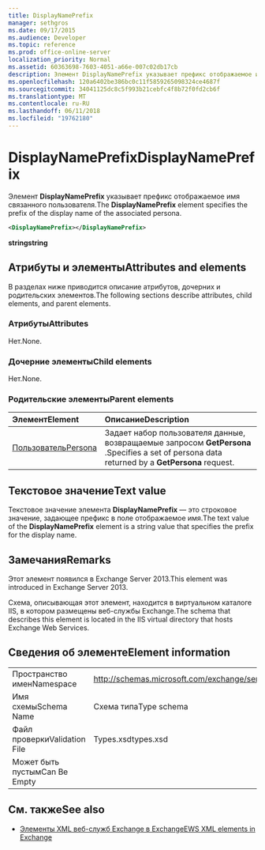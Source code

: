 ```yaml
---
title: DisplayNamePrefix
manager: sethgros
ms.date: 09/17/2015
ms.audience: Developer
ms.topic: reference
ms.prod: office-online-server
localization_priority: Normal
ms.assetid: 60363698-7603-4051-a66e-007c02db17cb
description: Элемент DisplayNamePrefix указывает префикс отображаемое имя связанного пользователя.
ms.openlocfilehash: 120a6402be386bc0c11f5859265098324ce4687f
ms.sourcegitcommit: 34041125dc8c5f993b21cebfc4f8b72f0fd2cb6f
ms.translationtype: MT
ms.contentlocale: ru-RU
ms.lasthandoff: 06/11/2018
ms.locfileid: "19762180"
---
```

# <a name="displaynameprefix"></a><span data-ttu-id="a0b9b-103">DisplayNamePrefix</span><span class="sxs-lookup"><span data-stu-id="a0b9b-103">DisplayNamePrefix</span></span>

<span data-ttu-id="a0b9b-104">Элемент **DisplayNamePrefix** указывает префикс отображаемое имя связанного пользователя.</span><span class="sxs-lookup"><span data-stu-id="a0b9b-104">The **DisplayNamePrefix** element specifies the prefix of the display name of the associated persona.</span></span> 
  
```xml
<DisplayNamePrefix></DisplayNamePrefix>
```

 <span data-ttu-id="a0b9b-105">**string**</span><span class="sxs-lookup"><span data-stu-id="a0b9b-105">**string**</span></span>
## <a name="attributes-and-elements"></a><span data-ttu-id="a0b9b-106">Атрибуты и элементы</span><span class="sxs-lookup"><span data-stu-id="a0b9b-106">Attributes and elements</span></span>

<span data-ttu-id="a0b9b-107">В разделах ниже приводится описание атрибутов, дочерних и родительских элементов.</span><span class="sxs-lookup"><span data-stu-id="a0b9b-107">The following sections describe attributes, child elements, and parent elements.</span></span>
  
### <a name="attributes"></a><span data-ttu-id="a0b9b-108">Атрибуты</span><span class="sxs-lookup"><span data-stu-id="a0b9b-108">Attributes</span></span>

<span data-ttu-id="a0b9b-109">Нет.</span><span class="sxs-lookup"><span data-stu-id="a0b9b-109">None.</span></span>
  
### <a name="child-elements"></a><span data-ttu-id="a0b9b-110">Дочерние элементы</span><span class="sxs-lookup"><span data-stu-id="a0b9b-110">Child elements</span></span>

<span data-ttu-id="a0b9b-111">Нет.</span><span class="sxs-lookup"><span data-stu-id="a0b9b-111">None.</span></span>
  
### <a name="parent-elements"></a><span data-ttu-id="a0b9b-112">Родительские элементы</span><span class="sxs-lookup"><span data-stu-id="a0b9b-112">Parent elements</span></span>

|<span data-ttu-id="a0b9b-113">**Элемент**</span><span class="sxs-lookup"><span data-stu-id="a0b9b-113">**Element**</span></span>|<span data-ttu-id="a0b9b-114">**Описание**</span><span class="sxs-lookup"><span data-stu-id="a0b9b-114">**Description**</span></span>|
|:-----|:-----|
|[<span data-ttu-id="a0b9b-115">Пользователь</span><span class="sxs-lookup"><span data-stu-id="a0b9b-115">Persona</span></span>](persona.md) <br/> |<span data-ttu-id="a0b9b-116">Задает набор пользователя данные, возвращаемые запросом **GetPersona** .</span><span class="sxs-lookup"><span data-stu-id="a0b9b-116">Specifies a set of persona data returned by a **GetPersona** request.</span></span>  <br/> |
   
## <a name="text-value"></a><span data-ttu-id="a0b9b-117">Текстовое значение</span><span class="sxs-lookup"><span data-stu-id="a0b9b-117">Text value</span></span>

<span data-ttu-id="a0b9b-118">Текстовое значение элемента **DisplayNamePrefix** — это строковое значение, задающее префикс в поле отображаемое имя.</span><span class="sxs-lookup"><span data-stu-id="a0b9b-118">The text value of the **DisplayNamePrefix** element is a string value that specifies the prefix for the display name.</span></span> 
  
## <a name="remarks"></a><span data-ttu-id="a0b9b-119">Замечания</span><span class="sxs-lookup"><span data-stu-id="a0b9b-119">Remarks</span></span>

<span data-ttu-id="a0b9b-120">Этот элемент появился в Exchange Server 2013.</span><span class="sxs-lookup"><span data-stu-id="a0b9b-120">This element was introduced in Exchange Server 2013.</span></span>
  
<span data-ttu-id="a0b9b-121">Схема, описывающая этот элемент, находится в виртуальном каталоге IIS, в котором размещены веб-службы Exchange.</span><span class="sxs-lookup"><span data-stu-id="a0b9b-121">The schema that describes this element is located in the IIS virtual directory that hosts Exchange Web Services.</span></span>
  
## <a name="element-information"></a><span data-ttu-id="a0b9b-122">Сведения об элементе</span><span class="sxs-lookup"><span data-stu-id="a0b9b-122">Element information</span></span>

|||
|:-----|:-----|
|<span data-ttu-id="a0b9b-123">Пространство имен</span><span class="sxs-lookup"><span data-stu-id="a0b9b-123">Namespace</span></span>  <br/> |http://schemas.microsoft.com/exchange/services/2006/types  <br/> |
|<span data-ttu-id="a0b9b-124">Имя схемы</span><span class="sxs-lookup"><span data-stu-id="a0b9b-124">Schema Name</span></span>  <br/> |<span data-ttu-id="a0b9b-125">Схема типа</span><span class="sxs-lookup"><span data-stu-id="a0b9b-125">Type schema</span></span>  <br/> |
|<span data-ttu-id="a0b9b-126">Файл проверки</span><span class="sxs-lookup"><span data-stu-id="a0b9b-126">Validation File</span></span>  <br/> |<span data-ttu-id="a0b9b-127">Types.xsd</span><span class="sxs-lookup"><span data-stu-id="a0b9b-127">types.xsd</span></span>  <br/> |
|<span data-ttu-id="a0b9b-128">Может быть пустым</span><span class="sxs-lookup"><span data-stu-id="a0b9b-128">Can Be Empty</span></span>  <br/> ||
   
## <a name="see-also"></a><span data-ttu-id="a0b9b-129">См. также</span><span class="sxs-lookup"><span data-stu-id="a0b9b-129">See also</span></span>

- [<span data-ttu-id="a0b9b-130">Элементы XML веб-служб Exchange в Exchange</span><span class="sxs-lookup"><span data-stu-id="a0b9b-130">EWS XML elements in Exchange</span></span>](ews-xml-elements-in-exchange.md)

